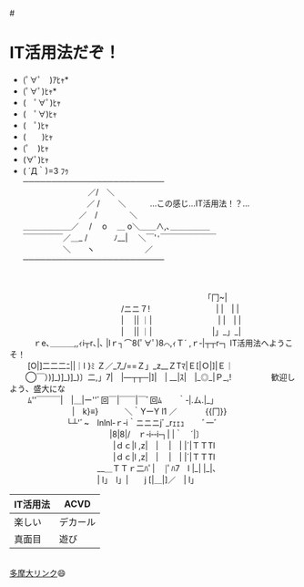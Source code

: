 
#<h1>IT活用法だぞ！</h1>
* (ﾟ∀ﾟ　)ｱﾋｬ*
* (ﾟ∀ﾟ)ﾋｬ*
* (　ﾟ∀ﾟ)ﾋｬ
* (　ﾟ∀)ﾋｬ
* (　ﾟ)ﾋｬ
* (　　)ﾋｬ
* (ﾟ　)ﾋｬ
* (∀ﾟ)ﾋｬ
* ( ´Д｀)=3 ﾌｩ
<br>─────────────────────────
<br>　 　 　 　　　　 ／/　＼
<br>　　　　　　　　／ /　　 ＼　　　…この感じ…IT活用法！？…
<br>　　　　　　　／　/　　　　＼
<br>＿＿＿＿＿＿／　 / 　o　 ＿ o＼＿＿∧,､＿＿＿_＿＿_
<br>￣￣￣￣￣／＿_ /　　　 ﾉ__|　 ＼￣'`'`￣￣￣￣￣￣￣
<br>　　　　　＼　　ヽ　　　　　　 ／
<br>─────────────────────────
<br>
<br>　　　　　　　　　　　　　　　　　　　　　 　 　 　「冂~| 
<br>　　　　　　　　　　　　　　/ニニ７!　　　　　　　 　| |　| | 
<br>　　　　　　　　　　　　　　|　 || ｜|　　　　　　　 　| |　| | 
<br>　　　　　　　　　　　　　　|　 || ｜|　 　　　　 　　|」_」_| 
<br>　　　ｒe､＿＿＿,,ｨi┬r､|､ |lｒ┐⌒8(ﾟ∀ﾟ)8⌒,ｨＴ´ ,ｒ‐|┬┬r‐┐ IT活用法へようこそ！ 
<br>　　 [O|]二二二ﾆ||｜l }ﾐ Ｚ／_7_/==Ｚ」_z__ＺTﾏ|Ｅ[|Ｏ|]|Ｅ｜　　　 
<br>　　◯￣）)]_)]_)]_)〕二,」7|　|―┬┬─|]|　| __|ｽ|　|_◎_|Ｐ_,!　　　　　歓迎しよう、盛大にな 
<br>　　 ﾑ''￣￣￣|　|＿|ー''ﾞ回￣|￣￣|￣ﾞ回ﾑ　　｀‐|.ム.|_」 
<br>　　　　　 　 　 |　k}≡}　　　 ＼｀YーY l1 ／　　 　 {{冂}} 
<br>　　　 　 　 　 └┴'ﾞ~　lnlnl‐ｒ‐i｀ニニニjﾞ_rｪｪｭ　　 ﾞ一ﾞ 
<br>　　　　　　　　　　　 　 |8|8|/　ｒ‐i‐‐i‐┐| |｀　´|〕 
<br>　　　　　　　　　　　　　|ｄｃ|l ,z|　|　 |　| |´|ＴＴTl 
<br>　　　　　　　　　　　　　|ｄｃ|l ,z|　|　 |　| |´|ＴＴTl 
<br>　　　　　　　　　　　__＿ＴＴｒ二ﾊﾟ|　 |ﾟﾊ7　l |_| |_|､ 
<br>　　　　　　　　　　　| l」　l」|　　j [|＿|]／　| l」

IT活用法 | ACVD
------------ | -------------
楽しい|デカール
真面目|遊び
<br>[多摩大リンク](http://www.tama.ac.jp/):smile:
 
